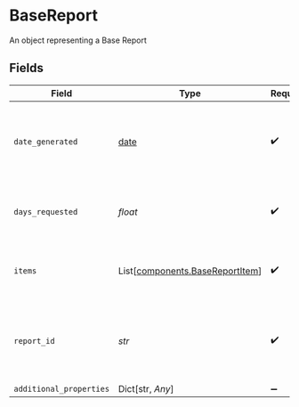 # BaseReport

An object representing a Base Report


## Fields

| Field                                                                                                                                        | Type                                                                                                                                         | Required                                                                                                                                     | Description                                                                                                                                  |
| -------------------------------------------------------------------------------------------------------------------------------------------- | -------------------------------------------------------------------------------------------------------------------------------------------- | -------------------------------------------------------------------------------------------------------------------------------------------- | -------------------------------------------------------------------------------------------------------------------------------------------- |
| `date_generated`                                                                                                                             | [date](https://docs.python.org/3/library/datetime.html#date-objects)                                                                         | :heavy_check_mark:                                                                                                                           | The date and time when the Base Report was created, in [ISO 8601](https://wikipedia.org/wiki/ISO_8601) format (e.g. "2018-04-12T03:32:11Z"). |
| `days_requested`                                                                                                                             | *float*                                                                                                                                      | :heavy_check_mark:                                                                                                                           | The number of days of transaction history requested.                                                                                         |
| `items`                                                                                                                                      | List[[components.BaseReportItem](../../models/components/basereportitem.md)]                                                                 | :heavy_check_mark:                                                                                                                           | Data returned by Plaid about each of the Items included in the Base Report.                                                                  |
| `report_id`                                                                                                                                  | *str*                                                                                                                                        | :heavy_check_mark:                                                                                                                           | A unique ID identifying an Base Report. Like all Plaid identifiers, this ID is case sensitive.                                               |
| `additional_properties`                                                                                                                      | Dict[str, *Any*]                                                                                                                             | :heavy_minus_sign:                                                                                                                           | N/A                                                                                                                                          |